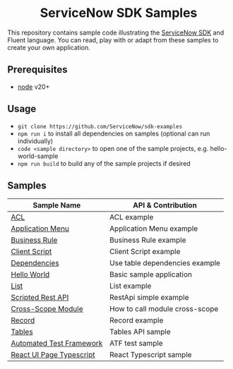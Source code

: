 <h1 align="center">
ServiceNow SDK Samples
</h1>

This repository contains sample code illustrating the [ServiceNow SDK](https://docs.servicenow.com/csh?topicname=servicenow-sdk.html&version=latest) and Fluent language. You can read, play with or adapt from these samples to create your own application.

## Prerequisites

- [node](https://nodejs.org/en/) v20+

## Usage

- `git clone https://github.com/ServiceNow/sdk-examples`
- `npm run i` to install all dependencies on samples (optional can run individually)
- `code <sample directory>` to open one of the sample projects, e.g. hello-world-sample
- `npm run build` to build any of the sample projects if desired

## Samples

<!-- SAMPLES_BEGIN -->

| Sample Name                                           | API & Contribution             |
| ----------------------------------------------------- | ------------------------------ |
| [ACL](acl-sample/README.md)  | ACL example       |
| [Application Menu](applicationmenu-sample/README.md)  | Application Menu example       |
| [Business Rule](businessrule-sample/README.md)        | Business Rule example          |
| [Client Script](clientscript-sample/README.md)        | Client Script example          |
| [Dependencies](dependencies-sample/README.md)         | Use table dependencies example |
| [Hello World](hello-world-sample/README.md)           | Basic sample application       |
| [List](list-sample/README.md)                         | List example                   |
| [Scripted Rest API](restapi-sample/README.md)         | RestApi simple example         |
| [Cross-Scope Module](sys_module-sample/README.md)     | How to call module cross-scope |
| [Record](record-sample/README.md)                     | Record example                 |
| [Tables](table-sample/README.md)                      | Tables API sample              |
| [Automated Test Framework](test-atf-sample/README.md) | ATF test sample                |
| [React UI Page Typescript](test-atf-sample/README.md) | React Typescript sample        |

<!-- SAMPLES_END -->
